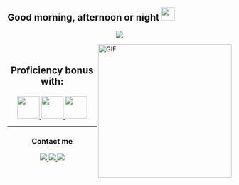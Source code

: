 ## Good morning, afternoon or night <img src="https://camo.githubusercontent.com/e8e7b06ecf583bc040eb60e44eb5b8e0ecc5421320a92929ce21522dbc34c891/68747470733a2f2f6d656469612e67697068792e636f6d2f6d656469612f6876524a434c467a6361737252346961377a2f67697068792e676966" width=30px>

<p align="middle">
 <a href="https://ibb.co/pnMwdZ4"><img src="https://i.ibb.co/KmKpgXD/Sem-t-tulo-1.gif" border="0"></a> 
</p>

<img src="https://thumbs.gfycat.com/MeagerLonelyBluebreastedkookaburra-max-1mb.gif" align="right" alt="GIF" height="300px">

<br>


## <p align="center">Proficiency bonus with:</p>

<p align="center">
  <a href="https://www.typescriptlang.org/" target="_blank">
   <img height="50px" src="https://cdn.jsdelivr.net/gh/devicons/devicon/icons/typescript/typescript-original.svg">
  </a>
  <a href="https://docs.python.org/3/" target="_blank">
   <img height="50" src="https://cdn.jsdelivr.net/gh/devicons/devicon/icons/python/python-original.svg">
  </a>
 <a href="https://www.php.net/docs.php" target="_blank">
  <img height="50" src="https://cdn.jsdelivr.net/gh/devicons/devicon/icons/php/php-original.svg" />
 </a>
</p>

---

### <p align="center">Contact me</p>
 
<p align="center">
 <a href="https://www.linkedin.com/in/denis-rossati/" target="_blank" >
  <img src="https://img.shields.io/badge/LinkedIn-0077B5?style=for-the-badge&logo=linkedin&logoColor=white" />
 </a>
 <a href="https://twitter.com/chubby_cows" target="_blank" >
  <img src="https://img.shields.io/badge/Twitter-1DA1F2?style=for-the-badge&logo=twitter&logoColor=white" />
 </a>
 <a href="https://discord.com/users/828752326001033276" target="_blank" >
  <img src="https://img.shields.io/badge/Discord-7289DA?style=for-the-badge&logo=discord&logoColor=white" />
 </a>
</p>
